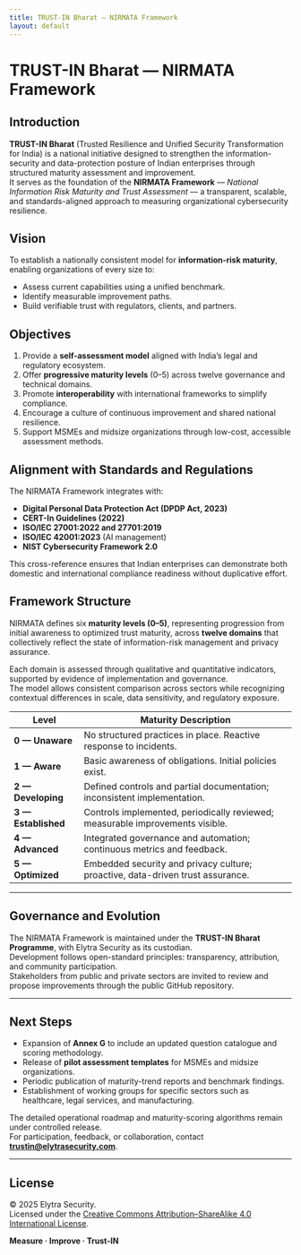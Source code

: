 ```yaml
---
title: TRUST-IN Bharat — NIRMATA Framework
layout: default
---
```


# TRUST-IN Bharat — NIRMATA Framework

## Introduction
**TRUST-IN Bharat** (Trusted Resilience and Unified Security Transformation for India) is a national initiative designed to strengthen the information-security and data-protection posture of Indian enterprises through structured maturity assessment and improvement.  
It serves as the foundation of the **NIRMATA Framework** — *National Information Risk Maturity and Trust Assessment* — a transparent, scalable, and standards-aligned approach to measuring organizational cybersecurity resilience.

## Vision
To establish a nationally consistent model for **information-risk maturity**, enabling organizations of every size to:
- Assess current capabilities using a unified benchmark.  
- Identify measurable improvement paths.  
- Build verifiable trust with regulators, clients, and partners.

## Objectives
1. Provide a **self-assessment model** aligned with India’s legal and regulatory ecosystem.  
2. Offer **progressive maturity levels** (0–5) across twelve governance and technical domains.  
3. Promote **interoperability** with international frameworks to simplify compliance.  
4. Encourage a culture of continuous improvement and shared national resilience.  
5. Support MSMEs and midsize organizations through low-cost, accessible assessment methods.

## Alignment with Standards and Regulations
The NIRMATA Framework integrates with:
- **Digital Personal Data Protection Act (DPDP Act, 2023)**
- **CERT-In Guidelines (2022)**
- **ISO/IEC 27001:2022 and 27701:2019**
- **ISO/IEC 42001:2023** (AI management)
- **NIST Cybersecurity Framework 2.0**

This cross-reference ensures that Indian enterprises can demonstrate both domestic and international compliance readiness without duplicative effort.

## Framework Structure
NIRMATA defines six **maturity levels (0–5)**, representing progression from initial awareness to optimized trust maturity, across **twelve domains** that collectively reflect the state of information-risk management and privacy assurance.

Each domain is assessed through qualitative and quantitative indicators, supported by evidence of implementation and governance.  
The model allows consistent comparison across sectors while recognizing contextual differences in scale, data sensitivity, and regulatory exposure.

| Level | Maturity Description |
|-------|----------------------|
| **0 — Unaware** | No structured practices in place. Reactive response to incidents. |
| **1 — Aware** | Basic awareness of obligations. Initial policies exist. |
| **2 — Developing** | Defined controls and partial documentation; inconsistent implementation. |
| **3 — Established** | Controls implemented, periodically reviewed; measurable improvements visible. |
| **4 — Advanced** | Integrated governance and automation; continuous metrics and feedback. |
| **5 — Optimized** | Embedded security and privacy culture; proactive, data-driven trust assurance. |

---

## Governance and Evolution
The NIRMATA Framework is maintained under the **TRUST-IN Bharat Programme**, with Elytra Security as its custodian.  
Development follows open-standard principles: transparency, attribution, and community participation.  
Stakeholders from public and private sectors are invited to review and propose improvements through the public GitHub repository.

---

## Next Steps
- Expansion of **Annex G** to include an updated question catalogue and scoring methodology.  
- Release of **pilot assessment templates** for MSMEs and midsize organizations.  
- Periodic publication of maturity-trend reports and benchmark findings.  
- Establishment of working groups for specific sectors such as healthcare, legal services, and manufacturing.

The detailed operational roadmap and maturity-scoring algorithms remain under controlled release.  
For participation, feedback, or collaboration, contact **trustin@elytrasecurity.com**.

---

## License
© 2025 Elytra Security.  
Licensed under the [Creative Commons Attribution–ShareAlike 4.0 International License](https://creativecommons.org/licenses/by-sa/4.0/).

**Measure · Improve · Trust-IN**

